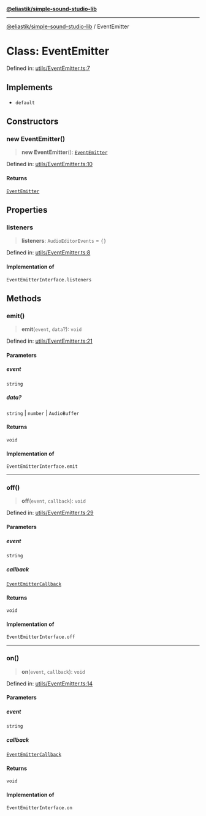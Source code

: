 [**@eliastik/simple-sound-studio-lib**](../README.md)

***

[@eliastik/simple-sound-studio-lib](../globals.md) / EventEmitter

# Class: EventEmitter

Defined in: [utils/EventEmitter.ts:7](https://github.com/Eliastik/simple-sound-studio-lib/blob/957b1af2e32d036a450fbbc2c20ba27a4d1d9854/lib/utils/EventEmitter.ts#L7)

## Implements

- `default`

## Constructors

### new EventEmitter()

> **new EventEmitter**(): [`EventEmitter`](EventEmitter.md)

Defined in: [utils/EventEmitter.ts:10](https://github.com/Eliastik/simple-sound-studio-lib/blob/957b1af2e32d036a450fbbc2c20ba27a4d1d9854/lib/utils/EventEmitter.ts#L10)

#### Returns

[`EventEmitter`](EventEmitter.md)

## Properties

### listeners

> **listeners**: `AudioEditorEvents` = `{}`

Defined in: [utils/EventEmitter.ts:8](https://github.com/Eliastik/simple-sound-studio-lib/blob/957b1af2e32d036a450fbbc2c20ba27a4d1d9854/lib/utils/EventEmitter.ts#L8)

#### Implementation of

`EventEmitterInterface.listeners`

## Methods

### emit()

> **emit**(`event`, `data`?): `void`

Defined in: [utils/EventEmitter.ts:21](https://github.com/Eliastik/simple-sound-studio-lib/blob/957b1af2e32d036a450fbbc2c20ba27a4d1d9854/lib/utils/EventEmitter.ts#L21)

#### Parameters

##### event

`string`

##### data?

`string` | `number` | `AudioBuffer`

#### Returns

`void`

#### Implementation of

`EventEmitterInterface.emit`

***

### off()

> **off**(`event`, `callback`): `void`

Defined in: [utils/EventEmitter.ts:29](https://github.com/Eliastik/simple-sound-studio-lib/blob/957b1af2e32d036a450fbbc2c20ba27a4d1d9854/lib/utils/EventEmitter.ts#L29)

#### Parameters

##### event

`string`

##### callback

[`EventEmitterCallback`](../type-aliases/EventEmitterCallback.md)

#### Returns

`void`

#### Implementation of

`EventEmitterInterface.off`

***

### on()

> **on**(`event`, `callback`): `void`

Defined in: [utils/EventEmitter.ts:14](https://github.com/Eliastik/simple-sound-studio-lib/blob/957b1af2e32d036a450fbbc2c20ba27a4d1d9854/lib/utils/EventEmitter.ts#L14)

#### Parameters

##### event

`string`

##### callback

[`EventEmitterCallback`](../type-aliases/EventEmitterCallback.md)

#### Returns

`void`

#### Implementation of

`EventEmitterInterface.on`
